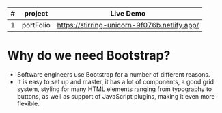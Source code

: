 
| # | project | Live Demo |
| ----------- | ----------- | ---------- |
| 1 | portFolio | https://stirring-unicorn-9f076b.netlify.app/|


# Why do we need Bootstrap?
- Software engineers use Bootstrap for a number of different reasons.
- It is easy to set up and master, it has a lot of components, a good grid system, styling for many HTML elements ranging from typography to buttons, as well as support of JavaScript plugins, making it even more flexible.
